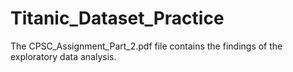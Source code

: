 # Titanic_Dataset_Practice

The CPSC_Assignment_Part_2.pdf file contains the findings of the exploratory data analysis.
